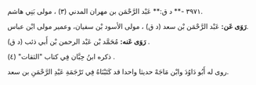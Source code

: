 ٣٩٧١ -** د ق:** عَبْد الرَّحْمَن بن مهران المدني (٣) ، مولى بَنِي هاشم.

**رَوَى عَن:** عَبْد الرَّحْمَن بْن سعد (د ق) ، مولى الأسود بْن سفيان، وعمير مولى ابْن عباس.

**رَوَى عَنه:** مُحَمَّد بْن عَبْد الرحمن بْن أَبي ذئب (د ق) .

ذكره ابنُ حِبَّان فِي كتاب "الثقات" (٤) .

روى له أَبُو دَاوُدَ وابْن مَاجَهْ حديثا واحدا قد كَتَبْنَاهُ فِي تَرْجَمَةِ عَبْدِ الرَّحْمَنِ بن سعد.